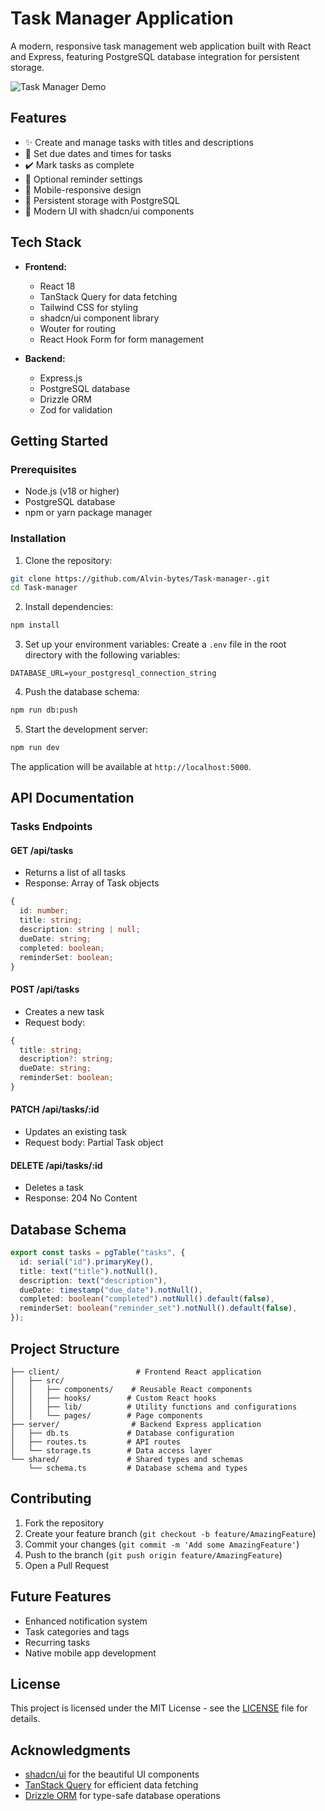 # Task Manager Application

A modern, responsive task management web application built with React and Express, featuring PostgreSQL database integration for persistent storage.

![Task Manager Demo](https://user-images.githubusercontent.com/your-username/task-manager/demo.gif)

## Features

- ✨ Create and manage tasks with titles and descriptions
- 📅 Set due dates and times for tasks
- ✔️ Mark tasks as complete
- 🔔 Optional reminder settings
- 📱 Mobile-responsive design
- 💾 Persistent storage with PostgreSQL
- 🎨 Modern UI with shadcn/ui components

## Tech Stack

- **Frontend:**
  - React 18
  - TanStack Query for data fetching
  - Tailwind CSS for styling
  - shadcn/ui component library
  - Wouter for routing
  - React Hook Form for form management

- **Backend:**
  - Express.js
  - PostgreSQL database
  - Drizzle ORM
  - Zod for validation

## Getting Started

### Prerequisites

- Node.js (v18 or higher)
- PostgreSQL database
- npm or yarn package manager

### Installation

1. Clone the repository:
```bash
git clone https://github.com/Alvin-bytes/Task-manager-.git
cd Task-manager
```

2. Install dependencies:
```bash
npm install
```

3. Set up your environment variables:
Create a `.env` file in the root directory with the following variables:
```env
DATABASE_URL=your_postgresql_connection_string
```

4. Push the database schema:
```bash
npm run db:push
```

5. Start the development server:
```bash
npm run dev
```

The application will be available at `http://localhost:5000`.

## API Documentation

### Tasks Endpoints

#### GET /api/tasks
- Returns a list of all tasks
- Response: Array of Task objects
```typescript
{
  id: number;
  title: string;
  description: string | null;
  dueDate: string;
  completed: boolean;
  reminderSet: boolean;
}
```

#### POST /api/tasks
- Creates a new task
- Request body:
```typescript
{
  title: string;
  description?: string;
  dueDate: string;
  reminderSet: boolean;
}
```

#### PATCH /api/tasks/:id
- Updates an existing task
- Request body: Partial Task object

#### DELETE /api/tasks/:id
- Deletes a task
- Response: 204 No Content

## Database Schema

```typescript
export const tasks = pgTable("tasks", {
  id: serial("id").primaryKey(),
  title: text("title").notNull(),
  description: text("description"),
  dueDate: timestamp("due_date").notNull(),
  completed: boolean("completed").notNull().default(false),
  reminderSet: boolean("reminder_set").notNull().default(false),
});
```

## Project Structure

```
├── client/                 # Frontend React application
│   ├── src/
│   │   ├── components/    # Reusable React components
│   │   ├── hooks/        # Custom React hooks
│   │   ├── lib/          # Utility functions and configurations
│   │   └── pages/        # Page components
├── server/                # Backend Express application
│   ├── db.ts             # Database configuration
│   ├── routes.ts         # API routes
│   └── storage.ts        # Data access layer
└── shared/               # Shared types and schemas
    └── schema.ts         # Database schema and types
```

## Contributing

1. Fork the repository
2. Create your feature branch (`git checkout -b feature/AmazingFeature`)
3. Commit your changes (`git commit -m 'Add some AmazingFeature'`)
4. Push to the branch (`git push origin feature/AmazingFeature`)
5. Open a Pull Request

## Future Features

- Enhanced notification system
- Task categories and tags
- Recurring tasks
- Native mobile app development

## License

This project is licensed under the MIT License - see the [LICENSE](LICENSE) file for details.

## Acknowledgments

- [shadcn/ui](https://ui.shadcn.com/) for the beautiful UI components
- [TanStack Query](https://tanstack.com/query/latest) for efficient data fetching
- [Drizzle ORM](https://orm.drizzle.team/) for type-safe database operations

